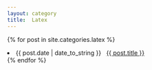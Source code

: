 ```yaml
---
layout: category
title:  Latex
---
```


{% for post in site.categories.latex %}
 <li><span>{{ post.date | date_to_string }}</span> &nbsp; <a href="{{ post.url }}">{{ post.title }}</a></li>
{% endfor %}
